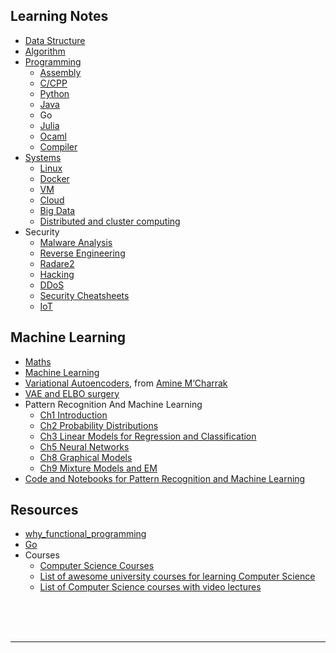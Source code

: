 ## Learning Notes

- [Data Structure](./data-structure/README.md)
- [Algorithm](./algorithm/README.md)
- [Programming](./programming/README.md)
    - [Assembly](./programming/assembly/README.md)
    - [C/CPP](./programming/c-cpp/README.md)
    - [Python](./programming/python/README.md)
    - [Java](./programming/java/README.md)
    - Go
    - [Julia](https://github.com/ifding/deep-learning-julia)
    - [Ocaml](./programming/ocaml/README.txt)
    - [Compiler](./programming/compiler/README.md)
- [Systems](./systems/README.md)
    - [Linux](./systems/linux/README.md)
    - [Docker](./systems/docker/README.md)
    - [VM](./systems/vm/README.md)
    - [Cloud](./systems/cloud/README.md)
    - [Big Data](./systems/bigData/README.md)
    - [Distributed and cluster computing](./computing/README.md)
- Security
    - [Malware Analysis](./security/malware-analysis/README.md)
    - [Reverse Engineering](./security/reverse-engineering/README.md)
    - [Radare2](https://github.com/ifding/radare2-tutorial)
    - [Hacking](./security/hacking/README.md)
    - [DDoS](./security/ddos/README.md)
    - [Security Cheatsheets](./security-cheatsheets)
    - [IoT](./security/iot-security.md)

## Machine Learning

- [Maths](./maths/README.md)
- [Machine Learning](./machine-learning/README.md)
- [Variational Autoencoders](./machine-learning/VAE.pdf), from [Amine M‘Charrak](https://pub.tik.ee.ethz.ch/students/2018-FS/MA-2018-22.pdf)
- [VAE and ELBO surgery](./machine-learning/Autoencoder.pdf)
- Pattern Recognition And Machine Learning
    - [Ch1 Introduction](./machine-learning/PRML/ch1.pdf)
    - [Ch2 Probability Distributions](./machine-learning/PRML/ch2.pdf) 
    - [Ch3 Linear Models for Regression and Classification](./machine-learning/PRML/ch3.pdf)     
    - [Ch5 Neural Networks](./machine-learning/PRML/ch5.pdf)     
    - [Ch8 Graphical Models](./machine-learning/PRML/ch8.pdf)   
    - [Ch9 Mixture Models and EM](./PRML/ch9.pdf)                
- [Code and Notebooks for Pattern Recognition and Machine Learning](https://github.com/gerdm/prml)


## Resources

- [why_functional_programming](./programming/why_functional_programming.md)
- [Go](https://github.com/uhub/awesome-go)
- Courses
  * [Computer Science Courses](computer-science-courses.md)
  * [List of awesome university courses for learning Computer Science](https://github.com/prakhar1989/awesome-courses)
  * [List of Computer Science courses with video lectures](https://github.com/Developer-Y/cs-video-courses)



<br>
<br>
<br>
<hr>
<br>
